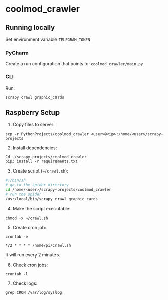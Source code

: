 # coolmod_crawler

## Running locally

Set environment variable `TELEGRAM_TOKEN`

### PyCharm

Create a run configuration that points to: `coolmod_crawler/main.py`

### CLI

Run:

```
scrapy crawl graphic_cards
```

## Raspberry Setup

1. Copy files to server:

```
scp -r PythonProjects/coolmod_crawler <user>@<ip>:/home/<user>/scrapy-projects
```

2. Install dependencies:

```
Cd ~/scrapy-projects/coolmod_crawler
pip3 install -r requirements.txt
```

3. Create script (`~/crawl.sh`):

```sh
#!/bin/sh
# go to the spider directory
cd /home/<user>/scrapy-projects/coolmod_crawler
# run the spider
/usr/local/bin/scrapy crawl graphic_cards
```

4. Make the script executable:

```
chmod +x ~/crawl.sh
```

5. Create cron job:

```
crontab -e
```

```
*/2 * * * * /home/pi/crawl.sh
```

It will run every 2 minutes.

6. Check cron jobs:

```
crontab -l
```

7. Check logs:

```
grep CRON /var/log/syslog
```
